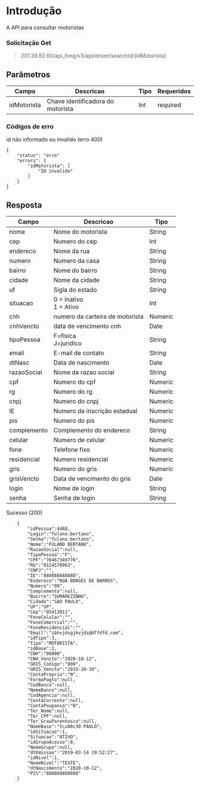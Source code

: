 # Introdução
A API para consultar motoristas

### Solicitação  Get

> 201.39.92.60/api_hmg/v3/api/driver/searchId/{idMotorista}

## Parâmetros
|Campo                    |Descricao| Tipo|  Requeridos            
|----------------|----------------|----------------|----------------|
|idMotorista|Chave identificadora do motorista|Int|required



### Códigos de erro 

id não informado ou invalido (erro 400)
```JS
{
	"status": "erro"
    "errors": {
        "idMotorista": [
            "ID invalido"
        ]
    }
}
```

## Resposta
|Campo |Descricao| Tipo
|----------------|----------------|----------------
|nome|Nome do motorista|String|required
|cep|Numero do cep|Int|required
|endereco|Nome da rua|String|required
|numero|Numero da casa | String|required
|bairro|Nome do bairro|String|required
|cidade|Nome da cidade|String|required
|uf|Sigla do estado|String|required
|situacao|0 = Inativo<br>1 = Ativo|Int|required|
|cnh|numero da carteira de motorista|Numeric
|cnhVencto|data de vencimento cnh|Date
|tipoPessoa|F=fisica <br> J=juridico|String
|email|E-mail de contato|String
|dtNasc|Data de nascimento|Date
|razaoSocial|Nome da razao social|String
|cpf|Numero do cpf|Numeric|required|
|rg|Numero do rg|Numeric
|cnpj|Numero do cnpj|Numeric
|IE|Numero da inscrição estadual|Numeric
|pis|Numero do pis|Numeric
|complemento|Complemento do endereco|String
|celular|Numero de celular|Numeric
|fone|Telefone fixo|Numeric
|residencial|Numero residencial|Numeric
|gris|Numero do gris|Numeric
|grisVencto|Data de vencimento do gris|Date
|login|Nome de login|String|required
|senha|Senha de login|String|required


Sucesso (200)
```JS
	{  
		"idPessoa":4488,  
		"Login":"fulano.bertano",  
		"Senha":"fulano.bertano",  
		"Nome":"FULANO BERTANO",  
		"RazaoSocial":null,  
		"TipoPessoa":"F",  
		"CPF":"76467349776",  
		"RG":"0124578963",  
		"CNPJ":"",  
		"IE":"888888888888",  
		"Endereco":"RUA BORGES DE BARROS",  
		"Numero":"09",  
		"Complemento":null,  
		"Bairro":"SUMAREZINHO",  
		"Cidade":"SAO PAULO",  
		"UF":"SP",  
		"Cep":"05413011",  
		"FoneCelular":"",  
		"FoneComercial":"",  
		"FoneResidencial":"",  
		"Email":"ibhvjdvgjkvjds@dffdfd.com",  
		"idTipo":3,  
		"Tipo":"MOTORISTA",  
		"idBase":2,  
		"CNH":"00000",  
		"CNH_Vencto":"2020-10-12",  
		"GRIS_Codigo":"000",  
		"GRIS_Vencto":"2015-10-10",  
		"ContaPropria":"N",  
		"FormaPagto":null,  
		"CodBanco":null,  
		"NomeBanco":null,  
		"CodAgencia":null,  
		"ContaCorrente":null,  
		"ContaPoupanca":"N",  
		"Ter_Nome":null,  
		"Ter_CPF":null,  
		"Ter_GrauParentesco":null,  
		"NomeBase":"S\u00c3O PAULO",  
		"idSituacao":1,  
		"Situacao":"ATIVO",  
		"idGrupoAcesso":0,  
		"NomeGrupo":null,  
		"dtEmissao":"2019-03-14 19:52:27",  
		"idNivel":1,  
		"NomeNivel":"TESTE",  
		"dtNascimento":"2020-10-12",  
		"PIS":"888888888888"  
	}  
```

